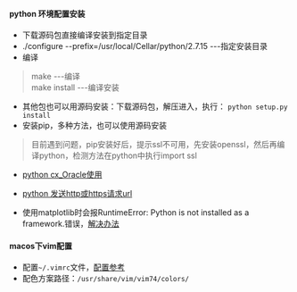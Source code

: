 #### python 环境配置安装
* 下载源码包直接编译安装到指定目录
* ./configure --prefix=/usr/local/Cellar/python/2.7.15    ---指定安装目录
* 编译
> make	---编译	
> make install	---编译安装

* 其他包也可以用源码安装：下载源码包，解压进入，执行：
`python setup.py install`
* 安装pip，多种方法，也可以使用源码安装
> 目前遇到问题，pip安装好后，提示ssl不可用，先安装openssl，然后再编译python，检测方法在python中执行import ssl

* [python cx_Oracle使用](http://www.oracle.com/technetwork/cn/articles/dsl/prez-python-queries-101587-zhs.html)
* [python 发送http或https请求url](https://liam0205.me/2016/02/27/The-requests-library-in-Python/) 

* 使用matplotlib时会报RuntimeError: Python is not installed as a framework.错误，[解决办法](https://stackoverflow.com/questions/21784641/installation-issue-with-matplotlib-python)

#### macos下vim配置
* 配置`~/.vimrc`文件，[配置参考](https://github.com/CLgithub/comused/blob/master/src/other/vimrc配置文件)
* 配色方案路径：`/usr/share/vim/vim74/colors/`

